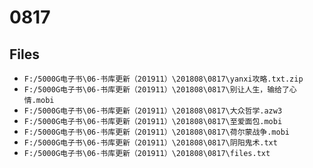 # 0817

## Files

- `F:/5000G电子书\06-书库更新（201911）\201808\0817\yanxi攻略.txt.zip`
- `F:/5000G电子书\06-书库更新（201911）\201808\0817\别让人生，输给了心情.mobi`
- `F:/5000G电子书\06-书库更新（201911）\201808\0817\大众哲学.azw3`
- `F:/5000G电子书\06-书库更新（201911）\201808\0817\至爱面包.mobi`
- `F:/5000G电子书\06-书库更新（201911）\201808\0817\荷尔蒙战争.mobi`
- `F:/5000G电子书\06-书库更新（201911）\201808\0817\阴阳鬼术.txt`
- `F:/5000G电子书\06-书库更新（201911）\201808\0817\files.txt`
